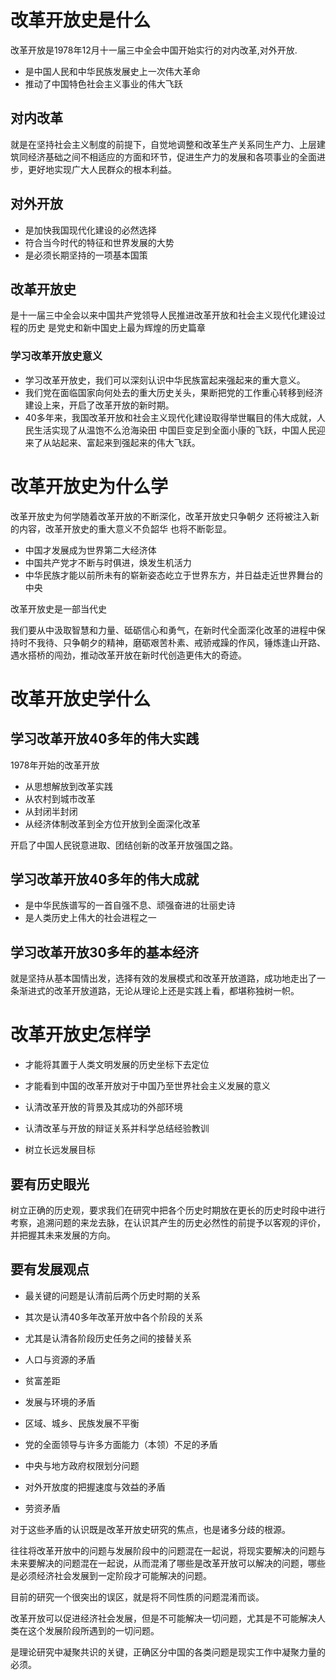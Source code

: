 # 改革开放史是什么
改革开放是1978年12月十一届三中全会中国开始实行的对内改革,对外开放.

- 是中国人民和中华民族发展史上一次伟大革命
- 推动了中国特色社会主义事业的伟大飞跃

## 对内改革

就是在坚持社会主义制度的前提下，自觉地调整和改革生产关系同生产力、上层建筑同经济基础之间不相适应的方面和环节，促进生产力的发展和各项事业的全面进步，更好地实现广大人民群众的根本利益。

## 对外开放

- 是加快我国现代化建设的必然选择
- 符合当今时代的特征和世界发展的大势
- 是必须长期坚持的一项基本国策

## 改革开放史

是十一届三中全会以来中国共产党领导人民推进改革开放和社会主义现代化建设过程的历史
是党史和新中国史上最为辉煌的历史篇章

### 学习改革开放史意义

- 学习改革开放史，我们可以深刻认识中华民族富起来强起来的重大意义。
- 我们党在面临国家向何处去的重大历史关头，果断把党的工作重心转移到经济建设上来，开启了改革开放的新时期。
- 40多年来，我国改革开放和社会主义现代化建设取得举世瞩目的伟大成就，人民生活实现了从温饱不么沧海染田 中国巨变足到全面小康的飞跃，中国人民迎来了从站起来、富起来到强起来的伟大飞跃。


# 改革开放史为什么学

改革开放史为何学随着改革开放的不断深化，改革开放史只争朝夕 还将被注入新的内容，改革开放史的重大意义不负韶华 也将不断彰显。

- 中国才发展成为世界第二大经济体
- 中国共产党才不断与时俱进，焕发生机活力
- 中华民族才能以前所未有的崭新姿态屹立于世界东方，并日益走近世界舞台的中央

改革开放史是一部当代史

我们要从中汲取智慧和力量、砥砺信心和勇气，在新时代全面深化改革的进程中保持时不我待、只争朝夕的精神，磨砺艰苦朴素、戒骄戒躁的作风，锤炼逢山开路、遇水搭桥的闯劲，推动改革开放在新时代创造更伟大的奇迹。

# 改革开放史学什么

## 学习改革开放40多年的伟大实践

1978年开始的改革开放

- 从思想解放到改革实践
- 从农村到城市改革
- 从封闭半封闭
- 从经济体制改革到全方位开放到全面深化改革

开启了中国人民锐意进取、团结创新的改革开放强国之路。


## 学习改革开放40多年的伟大成就

- 是中华民族谱写的一首自强不息、顽强奋进的壮丽史诗
- 是人类历史上伟大的社会进程之一

## 学习改革开放30多年的基本经济

就是坚持从基本国情出发，选择有效的发展模式和改革开放道路，成功地走出了一条渐进式的改革开放道路，无论从理论上还是实践上看，都堪称独树一帜。

# 改革开放史怎样学
- 才能将其置于人类文明发展的历史坐标下去定位
- 才能看到中国的改革开放对于中国乃至世界社会主义发展的意义

- 认清改革开放的背景及其成功的外部环境
- 认清改革与开放的辩证关系并科学总结经验教训
- 树立长远发展目标

## 要有历史眼光

树立正确的历史观，要求我们在研究中把各个历史时期放在更长的历史时段中进行考察，追溯问题的来龙去脉，在认识其产生的历史必然性的前提予以客观的评价，并把握其未来发展的方向。

## 要有发展观点

- 最关键的问题是认清前后两个历史时期的关系
- 其次是认清40多年改革开放中各个阶段的关系
- 尤其是认清各阶段历史任务之间的接替关系

- 人口与资源的矛盾
- 贫富差距
- 发展与环境的矛盾
- 区域、城乡、民族发展不平衡
- 党的全面领导与许多方面能力（本领）不足的矛盾
- 中央与地方政府权限划分问题
- 对外开放度的把握速度与效益的矛盾
- 劳资矛盾

对于这些矛盾的认识既是改革开放史研究的焦点，也是诸多分歧的根源。

往往将改革开放中的问题与发展阶段中的问题混在一起说，将现实要解决的问题与未来要解决的问题混在一起说，从而混淆了哪些是改革开放可以解决的问题，哪些是必须经济社会发展到一定阶段才可能解决的问题。

目前的研究一个很突出的误区，就是将不同性质的问题混淆而谈。

改革开放可以促进经济社会发展，但是不可能解决一切问题，尤其是不可能解决人类在这个发展阶段所遇到的一切问题。

是理论研究中凝聚共识的关键，正确区分中国的各类问题是现实工作中凝聚力量的必须。


